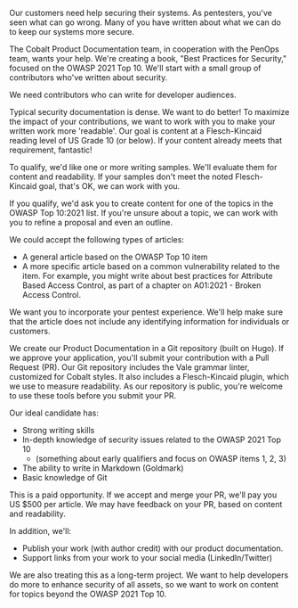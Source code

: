 Our customers need help securing their systems. As pentesters, you've seen what can go wrong. Many of you have written about what we can do to keep our systems more secure.

The Cobalt Product Documentation team, in cooperation with the PenOps team, wants your help. We're creating a book, "Best Practices for Security," focused on the OWASP 2021 Top 10. We'll start with a small group of contributors who've written about security.

We need contributors who can write for developer audiences.

Typical security documentation is dense. We want to do better! To maximize the impact of your contributions, we want to work with you to make your written work more 'readable'. Our goal is content at a Flesch-Kincaid reading level of US Grade 10 (or below). If your content already meets that requirement, fantastic!

To qualify, we'd like one or more writing samples. We'll evaluate them for content and readability. If your samples don't meet the noted Flesch-Kincaid goal, that's OK, we can work with you.

If you qualify, we'd ask you to create content for one of the topics in the OWASP Top 10:2021 list. If you're unsure about a topic, we can work with you to refine a proposal and even an outline.

We could accept the following types of articles:

- A general article based on the OWASP Top 10 item
- A more specific article based on a common vulnerability related to the item. For example, you might write about best practices for Attribute Based Access Control, as part of a chapter on A01:2021 - Broken Access Control.

We want you to incorporate your pentest experience. We'll help make sure that the article does not include any identifying information for individuals or customers.

We create our Product Documentation in a Git repository (built on Hugo). If we approve your application, you'll submit your contribution with a Pull Request (PR). Our Git repository includes the Vale grammar linter, customized for Cobalt styles. It also includes a Flesch-Kincaid plugin, which we use to measure readability. As our repository is public, you're welcome to use these tools before you submit your PR.

Our ideal candidate has: 

- Strong writing skills
- In-depth knowledge of security issues related to the OWASP 2021 Top 10
  - (something about early qualifiers and focus on OWASP items 1, 2, 3)
- The ability to write in Markdown (Goldmark)
- Basic knowledge of Git

This is a paid opportunity. If we accept and merge your PR, we'll pay you US $500 per article. We may have feedback on your PR, based on content and readability.

In addition, we'll:

- Publish your work (with author credit) with our product documentation.
- Support links from your work to your social media (LinkedIn/Twitter)

We are also treating this as a long-term project. We want to help developers do more to enhance security of all assets, so we want to work on content for topics beyond the OWASP 2021 Top 10.